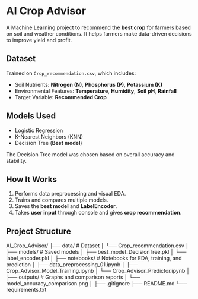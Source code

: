 #  AI Crop Advisor
A Machine Learning project to recommend the **best crop** for farmers based on soil and weather conditions. It helps farmers make data-driven decisions to improve yield and profit.

## Dataset

Trained on `Crop_recommendation.csv`, which includes:

- Soil Nutrients: **Nitrogen (N)**, **Phosphorus (P)**, **Potassium (K)**
- Environmental Features: **Temperature**, **Humidity**, **Soil pH**, **Rainfall**
- Target Variable: **Recommended Crop**

## Models Used

-  Logistic Regression  
-  K-Nearest Neighbors (KNN)  
-  Decision Tree (**Best model**)

The Decision Tree model was chosen based on overall accuracy and stability.

##  How It Works

1. Performs data preprocessing and visual EDA.
2. Trains and compares multiple models.
3. Saves the **best model** and **LabelEncoder**.
4. Takes **user input** through console and gives **crop recommendation**.

##  Project Structure

AI_Crop_Advisor/
├── data/ # Dataset
│ └── Crop_recommendation.csv
│
├── models/ # Saved models
│ ├── best_model_DecisionTree.pkl
│ └── label_encoder.pkl
│
├── notebooks/ # Notebooks for EDA, training, and prediction
│ ├── data_preprocessing_01.ipynb
│ ├── Crop_Advisor_Model_Training.ipynb
│ └── Crop_Advisor_Predictor.ipynb
│
├── outputs/ # Graphs and comparison reports
│ └── model_accuracy_comparison.png
│
├── .gitignore
├── README.md
└── requirements.txt
